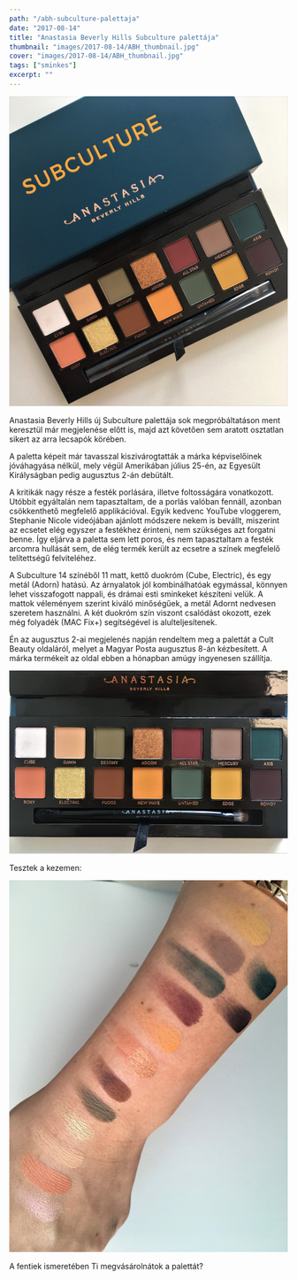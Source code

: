 ```yaml
---
path: "/abh-subculture-palettaja"
date: "2017-08-14"
title: "Anastasia Beverly Hills Subculture palettája"
thumbnail: "images/2017-08-14/ABH_thumbnail.jpg"
cover: "images/2017-08-14/ABH_thumbnail.jpg"
tags: ["sminkes"]
excerpt: ""
---
```


![ABH](images/2017-08-14/ABH_1.jpg)

Anastasia Beverly Hills új Subculture palettája sok megpróbáltatáson ment keresztül már megjelenése előtt is, majd azt követően sem aratott osztatlan sikert az arra lecsapók körében.

A paletta képeit már tavasszal kiszivárogtatták a márka képviselőinek jóváhagyása nélkül, mely végül Amerikában július 25-én, az Egyesült Királyságban pedig augusztus 2-án debütált.

A kritikák nagy része a festék porlására, illetve foltosságára vonatkozott. Utóbbit egyáltalán nem tapasztaltam, de a porlás valóban fennáll, azonban csökkenthető megfelelő applikációval. Egyik kedvenc YouTube vloggerem, Stephanie Nicole videójában ajánlott módszere nekem is bevállt, miszerint az ecsetet elég egyszer a festékhez érinteni, nem szükséges azt forgatni benne. Így eljárva a paletta sem lett poros, és nem tapasztaltam a festék arcomra hullását sem, de elég termék került az ecsetre a színek megfelelő telítettségű felviteléhez.

A Subculture 14 színéből 11 matt, kettő duokróm (Cube, Electric), és egy metál (Adorn) hatású. Az árnyalatok jól kombinálhatóak egymással, könnyen lehet visszafogott nappali, és drámai esti sminkeket készíteni velük. A mattok véleményem szerint kiváló minőségűek, a metál Adornt nedvesen szeretem használni. A két duokróm szín viszont csalódást okozott, ezek még folyadék (MAC Fix+) segítségével is alulteljesítenek.

Én az augusztus 2-ai megjelenés napján rendeltem meg a palettát a Cult Beauty oldaláról, melyet a Magyar Posta augusztus 8-án kézbesített. A márka termékeit az oldal ebben a hónapban amúgy ingyenesen szállítja.

![ABH](images/2017-08-14/ABH_2.jpg)

Tesztek a kezemen:

![ABH](images/2017-08-14/ABH_3.jpg)

A fentiek ismeretében Ti megvásárolnátok a palettát?
